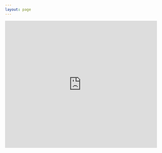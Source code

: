 ```yaml
---
layout: page
---
```


<iframe src="https://docs.google.com/forms/d/e/1FAIpQLSek-M11Dh5wj3YXfrEbDbWl1veSg6ScQVetkuF9way8aqZQsQ/viewform?embedded=true" width="100%" height="420" frameborder="0" marginheight="0" marginwidth="0">Loading...</iframe>
